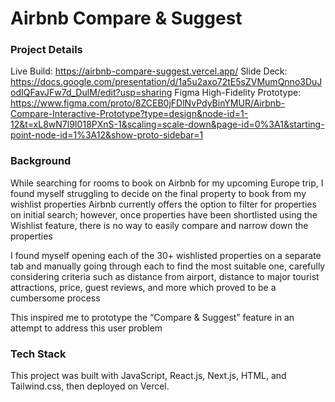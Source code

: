 # Airbnb Compare & Suggest

### Project Details
Live Build: https://airbnb-compare-suggest.vercel.app/
Slide Deck: https://docs.google.com/presentation/d/1a5u2axo72tE5sZVMumQnno3DuJodIQFavJFw7d_DulM/edit?usp=sharing
Figma High-Fidelity Prototype: https://www.figma.com/proto/8ZCEB0jFDlNvPdyBinYMUR/Airbnb-Compare-Interactive-Prototype?type=design&node-id=1-12&t=xL8wN7l9I018PXnS-1&scaling=scale-down&page-id=0%3A1&starting-point-node-id=1%3A12&show-proto-sidebar=1

### Background
While searching for rooms to book on Airbnb for my upcoming Europe trip, I found myself struggling to decide on the final property to book from my wishlist properties
Airbnb currently offers the option to filter for properties on initial search; however, once properties have been shortlisted using the Wishlist feature, there is no way to easily compare and narrow down the properties

I found myself opening each of the 30+ wishlisted properties on a separate tab and manually going through each to find the most suitable one, carefully considering criteria such as distance from airport, distance to major tourist attractions, price, guest reviews, and more which proved to be a cumbersome process

This inspired me to prototype the “Compare & Suggest” feature in an attempt to address this user problem

### Tech Stack
This project was built with JavaScript, React.js, Next.js, HTML, and Tailwind.css, then deployed on Vercel.
